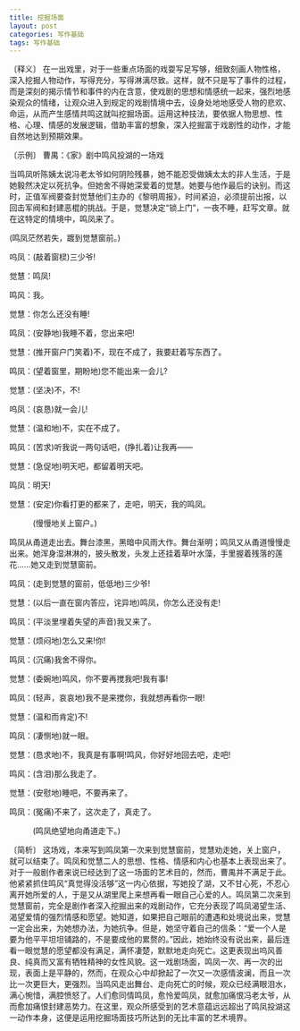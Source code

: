 ```yaml
---
title: 挖掘场面
layout: post
categories: 写作基础
tags: 写作基础
---
```


〔释义〕 在一出戏里，对于一些重点场面的戏耍写足写够，细致刻画人物性格，深入挖掘人物动作，写得充分，写得淋漓尽致。这样，就不只是写了事件的过程，而是深刻的揭示情节和事件的内在含意，使戏剧的思想和情感统一起来，强烈地感染观众的情绪，让观众进入到规定的戏剧情境中去，设身处地地感受人物的悲欢、命运，从而产生感情共鸣这就叫挖掘场面。运用这种技法，要依据人物思想、性格、心理、情感的发展逻辑，借助丰富的想象，深入挖掘富于戏剧性的动作，才能自然地达到预期效果。

〔示例〕 曹禺：《家》剧中鸣风投湖的一场戏

当鸣凤听陈姨太说冯老太爷如何阴险残暴，她不能忍受做姨太太的非人生活，于是她毅然决定以死抗争。但她舍不得她深爱着的觉慧。她要与他作最后的诀别。而这时，正值军阀要查封觉慧他们主办的《黎明周报》，时间紧迫，必须提前出报，以回击军阀和封建恶棍的挑战。于是，觉慧决定“锁上门”，一夜不睡，赶写文章。就在这特定的情境中，鸣凤来了。

(鸣凤茫然若失，踱到觉慧窗前。)

呜凤：(敲着窗棂)三少爷!

觉慧：鸣凤!

鸣风：我。

觉慧：你怎么还没有睡!

鸣凤：(安静地)我睡不着，您出来吧!

觉慧：(推开窗户门笑着)不，现在不成了，我要赶着写东西了。

鸣凤：(望着窗里，期盼地)您不能出来一会儿?

觉慧：(坚决)不，不!

呜凤：(哀恳)就一会儿!

觉慧：(温和地)不，实在不成了。

鸣凤：(苦求)听我说一两句话吧，(挣扎着)让我再——

觉慧：(急促地)明天吧，都留着明天吧。

鸣凤：明天!

觉慧：(安定)你看打更的都来了，走吧，明天，我的鸣凤。

　　　(慢慢地关上窗户。)

鸣凤从甬道走出去。舞台漆黑，黑暗中风雨大作。舞台渐明；鸣凤又从甬道慢慢走出来。她浑身湿淋淋的，披头散发，头发上还挂着草叶水藻，手里握着残落的莲花……她又走到觉慧窗前。

鸣凤：(走到觉慧的窗前，低低地)三少爷!

觉慧：(以后一直在窗内答应，诧异地)鸣凤，你怎么还没有走!

鸣凤：(平淡里埋着失望的声音)我又来了。

觉慧：(烦闷地)怎么又来!你!

鸣凤：(沉痛)我舍不得你。

觉慧：(委婉地)鸣风，你不要再搅我吧!我有事!

鸣凤：(轻声，哀哀地)我不是来搅你，我就想再看你一眼!

觉慧：(温和而肯定)不!

鸣凤：(凄恻地)就一眼。

觉慧：(恳求地)不，我真是有事啊!鸣风，你好好地回去吧，走吧!

鸣风：(含泪)那么我走了。

觉慧：(安慰地)睡吧，不要再来了。

鸣凤：(冤痛)不来了，这次走了，真走了。

　　　(鸣凤绝望地向甬道走下。)

〔简析〕 这场戏，本来写到鸣凤第一次来到觉慧窗前，觉慧劝走她，关上窗户，就可以结束了。鸣凤和觉慧二人的思想、性格、情感和内心也基本上表现出来了。对于一般剧作者来说已经达到了这一场面的艺术目的，然而，曹禺并不满足于此。他紧紧抓住鸣风“真觉得没活够”这一内心依据，写她投了湖，又不甘心死，不忍心离开她所爱的人，于是又从湖里爬上来想再看一眼自己心爱的人。鸣凤第二次来到觉慧窗前，完全是剧作者深入挖掘出来的戏剧动作，它充分表现了鸣凤渴望生活、渴望爱情的强烈情感和愿望。她知道，如果把自己眼前的遭遇和处境说出来，觉慧一定会出来，为她想办法，为她抗争。但是，她坚守着自己的信条：“爱一个人是要为他平平坦坦铺路的，不是要成他的累赘的。”因此，她始终没有说出来，最后连看一眼觉慧的愿望都没有满足，满怀凄楚，默默地走向死亡。这更表现出呜风善良、纯真而又富有牺牲精神的女性风貌。这一戏剧场面，鸣凤一次、再一次的出现，表面上是平静的，然而，在观众心中却掀起了一次又一次感情波澜，而且一次比一次更巨大，更强烈。当鸣风走出舞台、走向死亡的时候，观众已经满眼泪水，满心惋惜，满腔愤怒了。人们愈同情鸣凤，愈怜爱鸣凤，就愈加痛恨冯老太爷，从而愈加痛恨封建恶势力。在这里，观众所感受到的艺术意蕴远远超出了鸣凤投湖这一动作本身，这便是运用挖掘场面技巧所达到的无比丰富的艺术境界。 